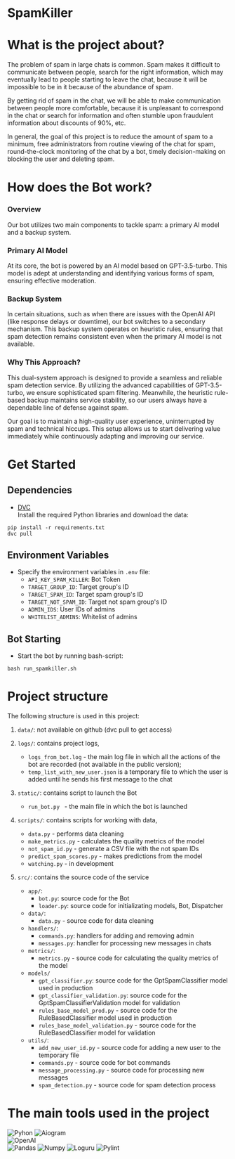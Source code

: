# SpamKiller


# What is the project about?
The problem of spam in large chats is common. Spam makes it difficult to communicate between people, search for the right information, which may eventually lead to people starting to leave the chat, because it will be impossible to be in it because of the abundance of spam.

By getting rid of spam in the chat, we will be able to make communication between people more comfortable, because it is unpleasant to correspond in the chat or search for information and often stumble upon fraudulent information about discounts of 90%, etc.

In general, the goal of this project is to reduce the amount of spam to a minimum, free administrators from routine viewing of the chat for spam, round-the-clock monitoring of the chat by a bot, timely decision-making on blocking the user and deleting spam.


# How does the Bot work?

### Overview
Our bot utilizes two main components to tackle spam: a primary AI model and a backup system. 

### Primary AI Model
At its core, the bot is powered by an AI model based on GPT-3.5-turbo. This model is adept at understanding and identifying various forms of spam, ensuring effective moderation.

### Backup System
In certain situations, such as when there are issues with the OpenAI API (like response delays or downtime), our bot switches to a secondary mechanism. This backup system operates on heuristic rules, ensuring that spam detection remains consistent even when the primary AI model is not available.

### Why This Approach?
This dual-system approach is designed to provide a seamless and reliable spam detection service. By utilizing the advanced capabilities of GPT-3.5-turbo, we ensure sophisticated spam filtering. Meanwhile, the heuristic rule-based backup maintains service stability, so our users always have a dependable line of defense against spam.

Our goal is to maintain a high-quality user experience, uninterrupted by spam and technical hiccups. This setup allows us to start delivering value immediately while continuously adapting and improving our service.

# Get Started
## Dependencies
* [DVC](https://dvc.org/doc/install)\
Install the required Python libraries and download the data:
```
pip install -r requirements.txt
dvc pull
```
## Environment Variables
* Specify the environment variables in `.env` file:
  - `API_KEY_SPAM_KILLER`: Bot Token
  - `TARGET_GROUP_ID`: Target group's ID
  - `TARGET_SPAM_ID`: Target spam group's ID
  - `TARGET_NOT_SPAM_ID`: Target not spam group's ID
  - `ADMIN_IDS`: User IDs of admins
  - `WHITELIST_ADMINS`: Whitelist of admins

## Bot Starting
* Start the bot by running bash-script:
```
bash run_spamkiller.sh
```

# Project structure
The following structure is used in this project:

1. `data/`: not available on github (dvc pull to get access)

2. `logs/`: contains project logs,
    - `logs_from_bot.log` - the main log file in which all the actions of the bot are recorded (not available in the public version);
    - `temp_list_with_new_user.json` is a temporary file to which the user is added until he sends his first message to the chat

3. `static/`: contains script to launch the Bot
    - `run_bot.py ` - the main file in which the bot is launched

4. `scripts/`: contains scripts for working with data,
    - `data.py` - performs data cleaning
    - `make_metrics.py` - calculates the quality metrics of the model
    - `not_spam_id.py` - generate a CSV file with the not spam IDs
    - `predict_spam_scores.py` - makes predictions from the model
    - `watching.py` - in development

5. `src/`: contains the source code of the service
    - `app/`:
        * `bot.py`: source code for the Bot
        * `loader.py`: source code for initializating models, Bot, Dispatcher
    - `data/`:
        * `data.py` - source code for data cleaning
    - `handlers/`:
        * `commands.py`: handlers for adding and removing admin
        * `messages.py`: handler for processing new messages in chats
    - `metrics/`:
        * `metrics.py` - source code for calculating the quality metrics of the model
    - `models/`
        * `gpt_classifier.py`: source code for the GptSpamClassifier model used in production
        * `gpt_classifier_validation.py`: source code for the GptSpamClassifierValidation model for validation
        * `rules_base_model_prod.py` - source code for the RuleBasedClassifier model used in production
        * `rules_base_model_validation.py` - source code for the RuleBasedClassifier model for validation
    - `utils/`:
        * `add_new_user_id.py` - source code for adding a new user to the temporary file
        * `commands.py` - source code for bot commands
        * `message_processing.py` - source code for processing new messages
        * `spam_detection.py` - source code for spam detection process


# The main tools used in the project
![Pyhon](https://img.shields.io/badge/-Python_3.10.8-090909?style=for-the-badge&logo=python) ![Aiogram](https://img.shields.io/badge/-Aiogram_2.25.1-090909?style=for-the-badge&logo=Aiogram)    
![OpenAI](https://img.shields.io/badge/-openai_1.1.0-090909?style=for-the-badge&logo=openai&color=black)   
![Pandas](https://img.shields.io/badge/-pandas_1.3.0-090909?style=for-the-badge&logo=pandas) 
![Numpy](https://img.shields.io/badge/-Numpy_1.21.1-090909?style=for-the-badge&logo=Numpy) 
![Loguru](https://img.shields.io/badge/-Loguru_1.6.1-090909?style=for-the-badge&logo=xgboost) 
![Pylint](https://img.shields.io/badge/-Pylint_2.10.0-090909?style=for-the-badge&logo=Pylint)
